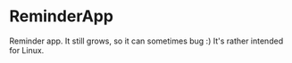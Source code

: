 # ReminderApp
Reminder app. It still grows, so it can sometimes bug :)
It's rather intended for Linux.
